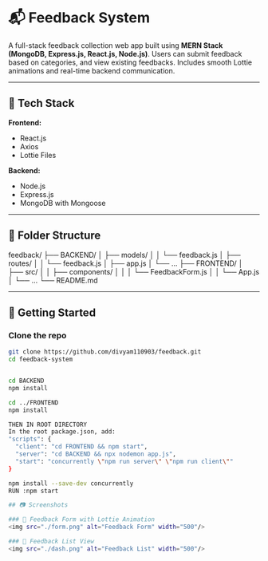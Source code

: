 # 📬 Feedback System

A full-stack feedback collection web app built using **MERN Stack (MongoDB, Express.js, React.js, Node.js)**. Users can submit feedback based on categories, and view existing feedbacks. Includes smooth Lottie animations and real-time backend communication.

---

## 🔧 Tech Stack

**Frontend:**
- React.js
- Axios
- Lottie Files


**Backend:**
- Node.js
- Express.js
- MongoDB with Mongoose

---

## 📁 Folder Structure
feedback/
├── BACKEND/
│   ├── models/
│   │   └── feedback.js
│   ├── routes/
│   │   └── feedback.js
│   ├── app.js
│   └── …
├── FRONTEND/
│   ├── src/
│   │   ├── components/
│   │   │   └── FeedbackForm.js
│   │   └── App.js
│   └── …
└── README.md


---

## 🚀 Getting Started

### Clone the repo

```bash
git clone https://github.com/divyam110903/feedback.git
cd feedback-system


cd BACKEND
npm install

cd ../FRONTEND
npm install

THEN IN ROOT DIRECTORY 
In the root package.json, add:
"scripts": {
  "client": "cd FRONTEND && npm start",
  "server": "cd BACKEND && npx nodemon app.js",
  "start": "concurrently \"npm run server\" \"npm run client\""
}

npm install --save-dev concurrently
RUN :npm start

## 📷 Screenshots

### 🧾 Feedback Form with Lottie Animation
<img src="./form.png" alt="Feedback Form" width="500"/>

### 📄 Feedback List View
<img src="./dash.png" alt="Feedback List" width="500"/>

